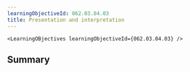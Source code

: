 ```yaml
---
learningObjectiveId: 062.03.04.03
title: Presentation and interpretation
---
```


```tsx eval
<LearningOBjectives learningObjectiveId={062.03.04.03} />
```

## Summary
